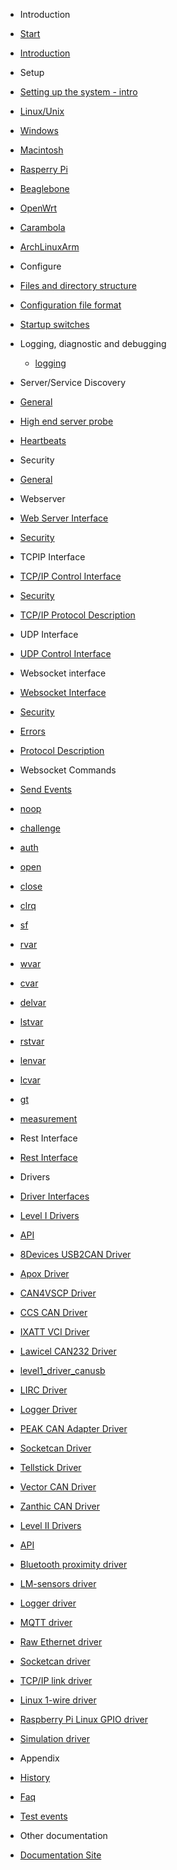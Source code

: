 * Introduction
 * [Start](start.md)
 * [Introduction](introduction.md)

* Setup
* [Setting up the system - intro](setting_up_the_system.md)
 * [Linux/Unix](setting_up_the_system_on_unix.md)
 * [Windows](setting_up_the_system_on_windows.md)
 * [Macintosh](setting_up_the_system_on_macintosh.md)
 * [Rasperry Pi](setting_up_the_system_on_rasperry_pi.md)
 * [Beaglebone](setting_up_the_system_on_beaglebone.md)
 * [OpenWrt](setting_up_the_system_on_openwrt.md)
 * [Carambola](setting_up_the_system_on_8devices_carambola.md)
 * [ArchLinuxArm](setting_up_the_system_on_an_embeded_archlinuxarm_system.md)

* Configure
 * [Files and directory structure](files_and_directory_structure.md)
 * [Configuration file format](configuring_the_vscp_daemon.md)
 * [Startup switches](startup_switches.md)

* Logging, diagnostic and debugging
  * [logging](logging.md)

* Server/Service Discovery
 * [General](server_disovery.md)
 * [High end server probe](server_disovery_probe.md)
 * [Heartbeats](server_disovery_heartbeats.md)	

* Security
 * [General](security_general.md)

* Webserver
 * [Web Server Interface](web_server_interface.md)
 * [Security](web_server_interface_security.md)

* TCPIP Interface
 * [TCP/IP Control Interface](tcp_ip_control_interface.md)
 * [Security](tcp_ip_control_interface_security.md)
 * [TCP/IP Protocol Description](tcp_ip_protocol_description.md)
   
* UDP Interface
 * [UDP Control Interface](udpsrv.md)

* Websocket interface
 * [Websocket Interface](websocket_interface.md)
 * [Security](websocket_interface_security.md)
 * [Errors](websocket_protocol_description.md#errors)
 * [Protocol Description](websocket_protocol_description.md)
 * Websocket Commands
  * [Send Events](websocket_protocol_description.md#websocket-send-events)
  * [noop](websocket_protocol_description.md#websocket-noop)
  * [challenge](websocket_protocol_description.md#websocket-challenge)
  * [auth](websocket_protocol_description.md#websocket-auth )
  * [open](websocket_protocol_description.md#websocket-open )
  * [close](websocket_protocol_description.md#websocket-close )
  * [clrq](websocket_protocol_description.md#websocket-clrq )
  * [sf](websocket_protocol_description.md#websocket-sf )
  * [rvar](websocket_protocol_description.md#websocket-rvar )
  * [wvar](websocket_protocol_description.md#websocket-wvar )
  * [cvar](websocket_protocol_description.md#websocket-cvar )
  * [delvar](websocket_protocol_description.md#websocket-delvar )
  * [lstvar](websocket_protocol_description.md#websocket-lstvar )
  * [rstvar](websocket_protocol_description.md#websocket-rstvar )
  * [lenvar](websocket_protocol_description.md#websocket-lenvar )
  * [lcvar](websocket_protocol_description.md#websocket-lcvar )
  * [gt](websocket_protocol_description.md#websocket-gt )
  * [measurement](websocket_protocol_description.md#websocket-measurement )

* Rest Interface
 * [Rest Interface](rest_protocol.md)

* Drivers
 *  [Driver Interfaces](driver_interfaces.md)
   * [Level I Drivers](level_i_drivers.md)
   * [API](canal_interface_specification.md)
   * [8Devices USB2CAN Driver](level1_driver_usb2can.md)
   * [Apox Driver](level1_driver_apox.md)
   * [CAN4VSCP Driver](level1_driver_can4vscp.md)
   * [CCS CAN Driver](level1_driver_ccs.md)
   * [IXATT VCI Driver](level1_driver_ixxat.md)
   * [Lawicel CAN232 Driver](level1_driver_can232.md)
   * [level1_driver_canusb](level1_driver_canusb.md)
   * [LIRC Driver](level1_driver_lirc.md)
   * [Logger Driver](level1_driver_logger.md)
   * [PEAK CAN Adapter Driver](level1_driver_peak.md)
   * [Socketcan Driver](level1_driver_socketcan.md)
   * [Tellstick Driver](level1_driver_tellstick.md)
   * [Vector CAN Driver](level1_driver_vector.md)
   * [Zanthic CAN Driver](level1_driver_zanthic.md)

  * [Level II Drivers](level_ii_drivers.md)
   * [API](level_ii_driver_api.md)
   * [Bluetooth proximity driver](level2_driver_bluetooth_proximity.md)
   * [LM-sensors driver](level2_driver_lm_sensors.md)
   * [Logger driver](level2_driver_logger.md)
   * [MQTT driver](level2_driver_mqtt.md)
   * [Raw Ethernet driver](level2_driver_raw_ethernet.md)
   * [Socketcan driver](level2_driver_socketcan.md)
   * [TCP/IP link driver](level2_driver_tcpip_link.md)
   * [Linux 1-wire driver](level2_driver_wire1.md)
   * [Raspberry Pi Linux GPIO driver](level2_driver_rpigpio.md)
   * [Simulation driver](level2_driver_simulation.md)

* Appendix
 * [History](./history.md)
 * [Faq](./faq.md)
 * [Test events](test_events.md)

* Other documentation
 *  [Documentation Site](https://docs.vscp.org)
